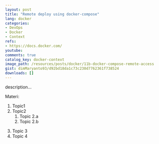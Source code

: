 ```yaml
---
layout: post
title: "Remote deploy using docker-compose"
lang: docker
categories:
- DevOps
- Docker
- Context
refs: 
- https://docs.docker.com/
youtube: 
comments: true
catalog_key: docker-context
image_path: /resources/posts/docker/11b-docker-compose-remote-access
gist: dimMaryanto93/d92bd18da1c73c230d7762361f738524
downloads: []
---
```



description...

Materi: 

1. Topic1
2. Topic2
    1. Topic 2.a
    2. Topic 2.b
<!--more-->
3. Topic 3
4. Topic 4